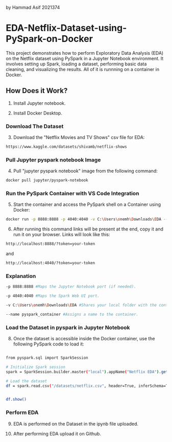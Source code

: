 by Hammad Asif 2021374
# EDA-Netflix-Dataset-using-PySpark-on-Docker
This project demonstrates how to perform Exploratory Data Analysis (EDA) on the Netflix dataset using PySpark in a Jupyter Notebook environment. It involves setting up Spark, loading a dataset, performing basic data cleaning, and visualizing the results. All of it is runnning on a container in Docker.
##  How Does it Work?

1. Install Jupyter notebook. 

2. Install Docker Desktop.

### Download The Dataset

3. Download the "Netflix Movies and TV Shows" csv file for EDA:
```bash
https://www.kaggle.com/datasets/shivamb/netflix-shows 
```

### Pull Jupyter pyspark notebook Image

4. Pull "jupyter pyspark notebook" image from the following command:

```bash
docker pull jupyter/pyspark-notebook
```

### Run the PySpark Container with VS Code Integration

5. Start the container and access the PySpark shell on a Container using Docker:

```bash
docker run -p 8888:8888 -p 4040:4040 -v C:\Users\onemh\Downloads\EDA --name pyspark_container jupyter/pyspark-notebook
```

6. After running this command links will be present at the end, copy it and run it on your browser. Links will look like this:

```bash
http://localhost:8888/?token=your-token
```
and

```bash
http://localhost:4040/?token=your-token
```

### Explanation

```bash
-p 8888:8888 #Maps the Jupyter Notebook port (if needed).
```

```bash
-p 4040:4040 #Maps the Spark Web UI port.
```

```bash
-v C:\Users\onemh\Downloads\EDA #Shares your local folder with the container.
```

```bash
--name pyspark_container #Assigns a name to the container.
```

### Load the Dataset in pyspark in Jupyter Notebook

8. Once the dataset is accessible inside the Docker container, use the following PySpark code to load it:

```bash

from pyspark.sql import SparkSession

# Initialize Spark session
spark = SparkSession.builder.master("local").appName("Netflix EDA").getOrCreate()

# Load the dataset
df = spark.read.csv("/datasets/netflix.csv", header=True, inferSchema=True)


df.show()
```

### Perform EDA

9. EDA is performed on the Dataset in the ipynb file uploaded.

10. After performing EDA upload it on Github.
